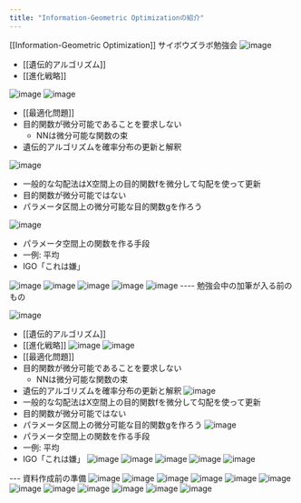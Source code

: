 ```yaml
---
title: "Information-Geometric Optimizationの紹介"
---
```


[[Information-Geometric Optimization]] サイボウズラボ勉強会
![image](https://gyazo.com/abb7bf8ea07aad824d4fb57117846d9b/thumb/1000)
- [[遺伝的アルゴリズム]]
- [[進化戦略]]

![image](https://gyazo.com/f7b8759c304a460082cffacdb00ebce3/thumb/1000)
![image](https://gyazo.com/6ebbe0289f737704c89a78ac5d6a4320/thumb/1000)
- [[最適化問題]]
- 目的関数が微分可能であることを要求しない
    - NNは微分可能な関数の束
- 遺伝的アルゴリズムを確率分布の更新と解釈

![image](https://gyazo.com/d606614e4adf248764f21e8cce5e83b7/thumb/1000)
- 一般的な勾配法はX空間上の目的関数fを微分して勾配を使って更新
- 目的関数が微分可能ではない
- パラメータ区間上の微分可能な目的関数gを作ろう

![image](https://gyazo.com/472b5f5362c02f9a55cef02370a1de6e/thumb/1000)
- パラメータ空間上の関数を作る手段
- 一例: 平均
- IGO「これは嫌」

![image](https://gyazo.com/a052926c5a0ed0d1fff5299a48a2f66e/thumb/1000)
![image](https://gyazo.com/f6d83bb6aa3782046525f5cb4d82ad27/thumb/1000)
![image](https://gyazo.com/76eec0b927cbded7b0f5ff71952d9d03/thumb/1000)
![image](https://gyazo.com/98c3aa388d713c444ec18e1cda1fea97/thumb/1000)
![image](https://gyazo.com/b9ae6cec2abf83e423c7524e33a12981/thumb/1000)
---- 勉強会中の加筆が入る前のもの

![image](https://gyazo.com/1dfb13d6713441633d30acf140506724/thumb/1000)
- [[遺伝的アルゴリズム]]
- [[進化戦略]]
![image](https://gyazo.com/b920663842c49bcbee502718ed63b5af/thumb/1000)
![image](https://gyazo.com/3d2627215ecbb710002f16be33fa1901/thumb/1000)
- [[最適化問題]]
- 目的関数が微分可能であることを要求しない
    - NNは微分可能な関数の束
- 遺伝的アルゴリズムを確率分布の更新と解釈
![image](https://gyazo.com/3213b4e4e2ed85ec762c87d9b2214885/thumb/1000)
- 一般的な勾配法はX空間上の目的関数fを微分して勾配を使って更新
- 目的関数が微分可能ではない
- パラメータ区間上の微分可能な目的関数gを作ろう
![image](https://gyazo.com/7f3a97b63adedeef82a67591d45942da/thumb/1000)
- パラメータ空間上の関数を作る手段
- 一例: 平均
- IGO「これは嫌」
![image](https://gyazo.com/e1fe8cfcb0cd849226c618c0159fa9c5/thumb/1000)
![image](https://gyazo.com/fca09f1bb8163c88440a43efcfcb8627/thumb/1000)
![image](https://gyazo.com/cc6437ec7f431da512a0c84ef2ecef55/thumb/1000)
![image](https://gyazo.com/49b703fb913cfb03017982ca9e26f858/thumb/1000)
![image](https://gyazo.com/247c674bc11f029c4535f1c1653fc8f7/thumb/1000)

--- 資料作成前の準備
![image](https://gyazo.com/0bb0f7cc1c81b7dbc4e3c56fcc138b54/thumb/1000)
![image](https://gyazo.com/b972464472288482c24bc63dcb7316f5/thumb/1000)
![image](https://gyazo.com/534a944f1a8b0003608d2680fc1f1da9/thumb/1000)
![image](https://gyazo.com/24814faf126c7586841e08d76a5406cd/thumb/1000)
![image](https://gyazo.com/50cab1ebe2b1c79deac7058b218866a7/thumb/1000)
![image](https://gyazo.com/81f01311355542228dc384bee34ea8c7/thumb/1000)
![image](https://gyazo.com/f510b24d5aec47c51389162bbd2188c3/thumb/1000)
![image](https://gyazo.com/ac0394690dc2bcc68fde40d4557de021/thumb/1000)
![image](https://gyazo.com/03d9a4d14931d5e6b2aec6722efe6295/thumb/1000)
![image](https://gyazo.com/bb9e2b4214eb5d7d7d4a62b080b0e7ba/thumb/1000)
![image](https://gyazo.com/5b09613e63a73c82ae0d276059c256d3/thumb/1000)
![image](https://gyazo.com/f35079e4cafb7a815ea5eb874e74d321/thumb/1000)

